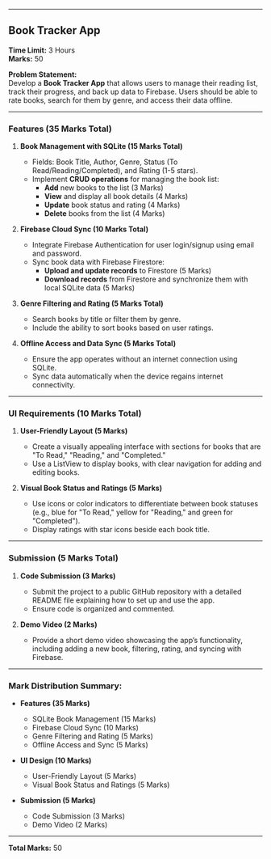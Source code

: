 
---

## **Book Tracker App**  
**Time Limit:** 3 Hours  
**Marks:** 50  

**Problem Statement:**  
Develop a **Book Tracker App** that allows users to manage their reading list, track their progress, and back up data to Firebase. Users should be able to rate books, search for them by genre, and access their data offline.

---

### **Features (35 Marks Total)**  

1. **Book Management with SQLite (15 Marks Total)**  
   - Fields: Book Title, Author, Genre, Status (To Read/Reading/Completed), and Rating (1-5 stars).  
   - Implement **CRUD operations** for managing the book list:  
     - **Add** new books to the list (3 Marks)  
     - **View** and display all book details (4 Marks)  
     - **Update** book status and rating (4 Marks)  
     - **Delete** books from the list (4 Marks)

2. **Firebase Cloud Sync (10 Marks Total)**  
   - Integrate Firebase Authentication for user login/signup using email and password.  
   - Sync book data with Firebase Firestore:  
     - **Upload and update records** to Firestore (5 Marks)  
     - **Download records** from Firestore and synchronize them with local SQLite data (5 Marks)

3. **Genre Filtering and Rating (5 Marks Total)**  
   - Search books by title or filter them by genre.  
   - Include the ability to sort books based on user ratings.

4. **Offline Access and Data Sync (5 Marks Total)**  
   - Ensure the app operates without an internet connection using SQLite.  
   - Sync data automatically when the device regains internet connectivity.

---

### **UI Requirements (10 Marks Total)**  

1. **User-Friendly Layout (5 Marks)**  
   - Create a visually appealing interface with sections for books that are "To Read," "Reading," and "Completed."  
   - Use a ListView to display books, with clear navigation for adding and editing books.

2. **Visual Book Status and Ratings (5 Marks)**  
   - Use icons or color indicators to differentiate between book statuses (e.g., blue for "To Read," yellow for "Reading," and green for "Completed").  
   - Display ratings with star icons beside each book title.

---

### **Submission (5 Marks Total)**  

1. **Code Submission (3 Marks)**  
   - Submit the project to a public GitHub repository with a detailed README file explaining how to set up and use the app.  
   - Ensure code is organized and commented.

2. **Demo Video (2 Marks)**  
   - Provide a short demo video showcasing the app’s functionality, including adding a new book, filtering, rating, and syncing with Firebase.

---

### **Mark Distribution Summary:**

- **Features (35 Marks)**  
   - SQLite Book Management (15 Marks)  
   - Firebase Cloud Sync (10 Marks)  
   - Genre Filtering and Rating (5 Marks)  
   - Offline Access and Sync (5 Marks)  

- **UI Design (10 Marks)**  
   - User-Friendly Layout (5 Marks)  
   - Visual Book Status and Ratings (5 Marks)  

- **Submission (5 Marks)**  
   - Code Submission (3 Marks)  
   - Demo Video (2 Marks)  

---

**Total Marks:** 50

